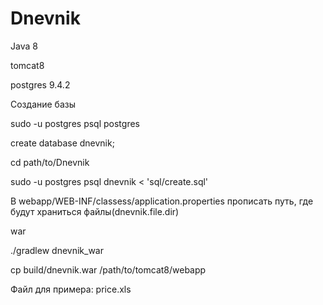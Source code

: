 # Dnevnik

Java 8 

tomcat8

postgres 9.4.2 


Создание базы 

sudo -u postgres psql postgres 

create database dnevnik;


cd path/to/Dnevnik 

sudo -u postgres psql dnevnik < 'sql/create.sql' 


В webapp/WEB-INF/classess/application.properties прописать путь, где будут храниться файлы(dnevnik.file.dir)


war 

./gradlew dnevnik_war 

cp build/dnevnik.war /path/to/tomcat8/webapp


Файл для примера: price.xls
